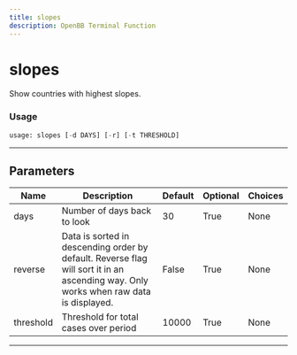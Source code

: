 ```yaml
---
title: slopes
description: OpenBB Terminal Function
---
```


# slopes

Show countries with highest slopes.

### Usage

```python
usage: slopes [-d DAYS] [-r] [-t THRESHOLD]
```

---

## Parameters

| Name | Description | Default | Optional | Choices |
| ---- | ----------- | ------- | -------- | ------- |
| days | Number of days back to look | 30 | True | None |
| reverse | Data is sorted in descending order by default. Reverse flag will sort it in an ascending way. Only works when raw data is displayed. | False | True | None |
| threshold | Threshold for total cases over period | 10000 | True | None |

---
